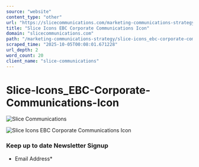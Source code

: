 ```yaml
---
source: "website"
content_type: "other"
url: "https://slicecommunications.com/marketing-communications-strategy/slice-icons_ebc-corporate-communications-icon"
title: "Slice Icons EBC Corporate Communications Icon"
domain: "slicecommunications.com"
path: "/marketing-communications-strategy/slice-icons_ebc-corporate-communications-icon"
scraped_time: "2025-10-05T00:08:01.671228"
url_depth: 2
word_count: 20
client_name: "slice-communications"
---
```


# Slice-Icons_EBC-Corporate-Communications-Icon

![Slice Communications](https://slicecommunications.com/wp-content/uploads/2024/09/Slice-logo-reverse-rgb-1200.png)

![Slice Icons EBC Corporate Communications Icon](https://slicecommunications.com/wp-content/uploads/2021/11/Slice-Icons_EBC-Corporate-Communications-Icon-300x300.png)

### Keep up to date Newsletter Signup

*   Email Address*